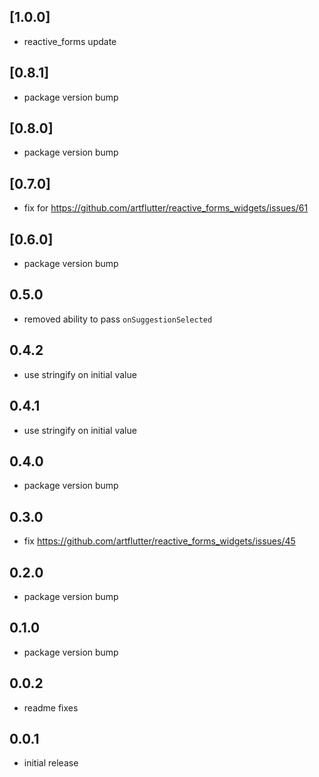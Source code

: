 ## [1.0.0]
* reactive_forms update

## [0.8.1]
* package version bump

## [0.8.0]
* package version bump

## [0.7.0]
* fix for https://github.com/artflutter/reactive_forms_widgets/issues/61

## [0.6.0]
* package version bump

## 0.5.0
* removed ability to pass `onSuggestionSelected`

## 0.4.2
* use stringify on initial value

## 0.4.1
* use stringify on initial value

## 0.4.0
* package version bump

## 0.3.0
* fix https://github.com/artflutter/reactive_forms_widgets/issues/45

## 0.2.0
* package version bump

## 0.1.0
* package version bump

## 0.0.2
* readme fixes

## 0.0.1
* initial release
